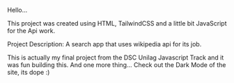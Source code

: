 Hello...

This project was created using HTML, TailwindCSS and a little bit JavaScript for the Api work.

Project Description:
A search app that uses wikipedia api for its job.

This is actually my final project from the DSC Unilag Javascript Track and it was fun building this. And one more thing... Check out the Dark Mode of the site, its dope :)
